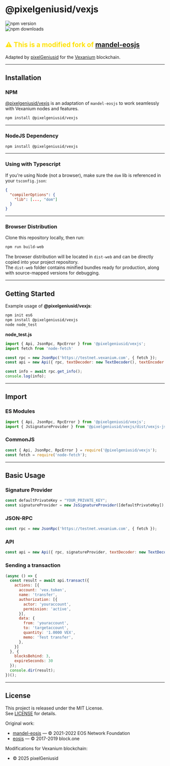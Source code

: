 # @pixelgeniusid/vexjs  
![npm version](https://img.shields.io/npm/v/@pixelgeniusid/vexjs.svg)  
![npm downloads](https://img.shields.io/npm/dw/@pixelgeniusid/vexjs.svg)

## <span style="color:#ffe200">⚠ This is a modified fork of [mandel-eosjs](https://github.com/eosnetworkfoundation/mandel-eosjs)</span>

Adapted by [pixelGeniusid](https://github.com/pixelgenius-id) for the [Vexanium](https://vexanium.com) blockchain.

---

## Installation

### NPM

[@pixelgeniusid/vexjs](https://www.npmjs.com/package/@pixelgeniusid/vexjs) is an adaptation of `mandel-eosjs` to work seamlessly with Vexanium nodes and features.

```bash
npm install @pixelgeniusid/vexjs
```

---

### NodeJS Dependency

```bash
npm install @pixelgeniusid/vexjs
```

---

### Using with Typescript

If you're using Node (not a browser), make sure the `dom` lib is referenced in your `tsconfig.json`:

```json
{
  "compilerOptions": {
    "lib": [..., "dom"]
  }
}
```

---

### Browser Distribution

Clone this repository locally, then run:

```bash
npm run build-web
```

The browser distribution will be located in `dist-web` and can be directly copied into your project repository.  
The `dist-web` folder contains minified bundles ready for production, along with source-mapped versions for debugging.

---

## Getting Started

Example usage of **@pixelgeniusid/vexjs**:

```bash
npm init es6
npm install @pixelgeniusid/vexjs
node node_test
```

**node_test.js**
```js
import { Api, JsonRpc, RpcError } from '@pixelgeniusid/vexjs';
import fetch from 'node-fetch'

const rpc = new JsonRpc('https://testnet.vexanium.com', { fetch });
const api = new Api({ rpc, textDecoder: new TextDecoder(), textEncoder: new TextEncoder() });

const info = await rpc.get_info();
console.log(info);
```

---

## Import

### ES Modules
```js
import { Api, JsonRpc, RpcError } from '@pixelgeniusid/vexjs';
import { JsSignatureProvider } from '@pixelgeniusid/vexjs/dist/vexjs-jssig'; // dev only
```

### CommonJS
```js
const { Api, JsonRpc, RpcError } = require('@pixelgeniusid/vexjs');
const fetch = require('node-fetch');
```

---

## Basic Usage

### Signature Provider
```js
const defaultPrivateKey = "YOUR_PRIVATE_KEY";
const signatureProvider = new JsSignatureProvider([defaultPrivateKey]);
```

### JSON-RPC
```js
const rpc = new JsonRpc('https://testnet.vexanium.com', { fetch });
```

### API
```js
const api = new Api({ rpc, signatureProvider, textDecoder: new TextDecoder(), textEncoder: new TextEncoder() });
```

### Sending a transaction
```js
(async () => {
  const result = await api.transact({
    actions: [{
      account: 'vex.token',
      name: 'transfer',
      authorization: [{
        actor: 'youraccount',
        permission: 'active',
      }],
      data: {
        from: 'youraccount',
        to: 'targetaccount',
        quantity: '1.0000 VEX',
        memo: 'Test transfer',
      },
    }]
  }, {
    blocksBehind: 3,
    expireSeconds: 30
  });
  console.dir(result);
})();
```

---

## License

This project is released under the MIT License.  
See [LICENSE](./LICENSE) for details.

Original work:
- [mandel-eosjs](https://github.com/eosnetworkfoundation/mandel-eosjs) — © 2021-2022 EOS Network Foundation
- [eosjs](https://github.com/EOSIO/eosjs) — © 2017-2019 block.one

Modifications for Vexanium blockchain:
- © 2025 pixelGeniusid
